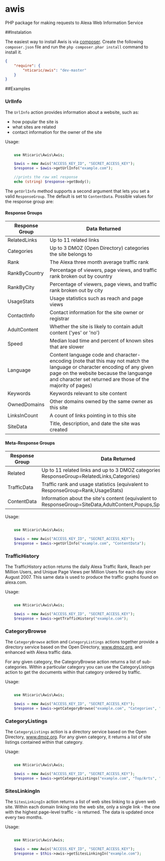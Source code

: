 awis
====

PHP package for making requests to Alexa Web Information Service

##Instalation

The easiest way to install Awis is via [composer](http://getcomposer.org/). Create the following `composer.json` file and run the `php composer.phar install` command to install it.

```json
{
    "require": {
        "nticaric/awis": "dev-master"
    }
}
```

##Examples

### UrlInfo

The `UrlInfo` action provides information about a website, such as:
* how popular the site is
* what sites are related
* contact information for the owner of the site

Usage:
```php

    use Nticaric\Awis\Awis;

    $awis = new Awis("ACCESS_KEY_ID", "SECRET_ACCESS_KEY");
    $response = $awis->getUrlInfo("example.com");

    //prints the raw xml response
    echo (string) $response->getBody();

```

The `getUrlInfo` method supports a second argument that lets you set a valid `ResponseGroup`.
The default is set to `ContentData`. Possible values for the response group are:

#### Response Groups

| Response Group  | Data Returned           |
| --------------- | ----------------------- |
| RelatedLinks    | Up to 11 related links  |
| Categories      | Up to 3 DMOZ (Open Directory) categories the site belongs to |
| Rank            | The Alexa three month average traffic rank |
| RankByCountry   | Percentage of viewers, page views, and traffic rank broken out by country |
| RankByCity      | Percentage of viewers, page views, and traffic rank broken out by city |
| UsageStats      | Usage statistics such as reach and page views |
| ContactInfo     | Contact information for the site owner or registrar |
| AdultContent    | Whether the site is likely to contain adult content ('yes' or 'no') |
| Speed           | Median load time and percent of known sites that are slower |
| Language        | Content language code and character-encoding (note that this may not match the language or character encoding of any given page on the website because the languange and character set returned are those of the majority of pages) |
| Keywords        | Keywords relevant to site content |
| OwnedDomains    | Other domains owned by the same owner as this site |
| LinksInCount    | A count of links pointing in to this site |
| SiteData        | Title, description, and date the site was created |

#### Meta-Response Groups

| Response Group  | Data Returned           |
| --------------- | ----------------------- |
| Related         | Up to 11 related links and up to 3 DMOZ categories (equivalent to ResponseGroup=RelatedLinks,Categories) |
| TrafficData     | Traffic rank and usage statistics (equivalent to ResponseGroup=Rank,UsageStats) |
| ContentData     | Information about the site's content (equivalent to ResponseGroup=SiteData,AdultContent,Popups,Speed,Language) |

Usage:
```php

    use Nticaric\Awis\Awis;

    $awis = new Awis("ACCESS_KEY_ID", "SECRET_ACCESS_KEY");
    $response = $awis->getUrlInfo("example.com", "ContentData");

```

### TrafficHistory

The TrafficHistory action returns the daily Alexa Traffic Rank, Reach per Million Users, and Unique Page Views per Million Users for each day since August 2007. This same data is used to produce the traffic graphs found on alexa.com.

Usage:
```php

    use Nticaric\Awis\Awis;

    $awis = new Awis("ACCESS_KEY_ID", "SECRET_ACCESS_KEY");
    $response = $awis->getTrafficHistory("example.com");

```

### CategoryBrowse

The `CategoryBrowse` action and `CategoryListings` actions together provide a directory service based on the Open Directory, www.dmoz.org, and enhanced with Alexa traffic data.

For any given category, the CategoryBrowse action returns a list of sub-categories. Within a particular category you can use the CategoryListings action to get the documents within that category ordered by traffic.

Usage:
```php

    use Nticaric\Awis\Awis;

    $awis = new Awis("ACCESS_KEY_ID", "SECRET_ACCESS_KEY");
    $response = $awis->getCategoryBrowse("example.com", "Categories", "Top/Arts");

```

### CategoryListings

The `CategoryListings` action is a directory service based on the Open Directory, www.dmoz.org. For any given category, it returns a list of site listings contained within that category.

Usage:
```php

    use Nticaric\Awis\Awis;

    $awis = new Awis("ACCESS_KEY_ID", "SECRET_ACCESS_KEY");
    $response = $awis->getCategoryListings("example.com", "Top/Arts", "Popularity", "False", 1, 20);

```

### SitesLinkingIn

The `SitesLinkingIn` action returns a list of web sites linking to a given web site. Within each domain linking into the web site, only a single link - the one with the highest page-level traffic - is returned. The data is updated once every two months.

Usage:
```php

    use Nticaric\Awis\Awis;

    $awis = new Awis("ACCESS_KEY_ID", "SECRET_ACCESS_KEY");
    $response = $this->awis->getSitesLinkingIn("example.com");

```

